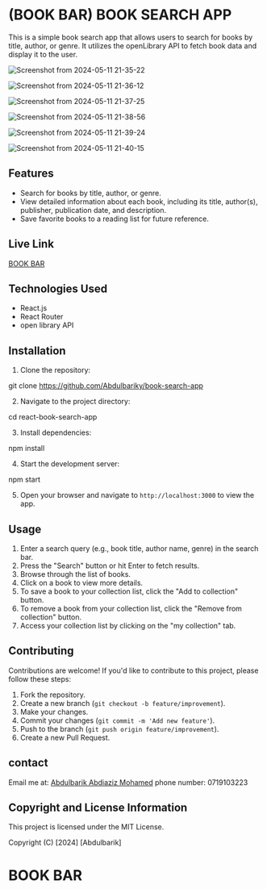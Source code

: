 # (BOOK BAR) BOOK SEARCH APP

This is a simple book search app that allows users to search for books by title, author, or genre. It utilizes the openLibrary API to fetch book data and display it to the user.

![Screenshot from 2024-05-11 21-35-22](https://github.com/Abdulbariky/book-search-app/assets/162283176/873a664f-eb1d-46d4-83e8-8633019f8271)

![Screenshot from 2024-05-11 21-36-12](https://github.com/Abdulbariky/book-search-app/assets/162283176/ca93e91f-66a1-4b16-b394-ef5bece571c7)

![Screenshot from 2024-05-11 21-37-25](https://github.com/Abdulbariky/book-search-app/assets/162283176/f09cd680-0884-4219-b37d-ea3d62bc2e41)

![Screenshot from 2024-05-11 21-38-56](https://github.com/Abdulbariky/book-search-app/assets/162283176/8eefe85d-1611-4f09-b3c4-44d3bd0ecd98)

![Screenshot from 2024-05-11 21-39-24](https://github.com/Abdulbariky/book-search-app/assets/162283176/4d4c78ce-4bfc-49c1-aac4-14d0e60d19ca)

![Screenshot from 2024-05-11 21-40-15](https://github.com/Abdulbariky/book-search-app/assets/162283176/0efd87de-a3f7-40c6-b320-3970d3f902ff)


## Features

- Search for books by title, author, or genre.
- View detailed information about each book, including its title, author(s), publisher, publication date, and description.
- Save favorite books to a reading list for future reference.

## Live Link

[BOOK BAR](https://book-search-app-kappa.vercel.app/)

## Technologies Used

- React.js
- React Router
- open library API

## Installation

1. Clone the repository:

git clone https://github.com/Abdulbariky/book-search-app

2. Navigate to the project directory:
 
cd react-book-search-app 

3. Install dependencies:

npm install

4. Start the development server:

npm start

5. Open your browser and navigate to `http://localhost:3000` to view the app.


## Usage

1. Enter a search query (e.g., book title, author name, genre) in the search bar.
2. Press the "Search" button or hit Enter to fetch results.
3. Browse through the list of books.
4. Click on a book to view more details.
5. To save a book to your collection list, click the "Add to collection" button.
6. To remove a book from your collection list, click the "Remove from collection" button.
7. Access your collection list by clicking on the "my collection" tab.
 

## Contributing

Contributions are welcome! If you'd like to contribute to this project, please follow these steps:

1. Fork the repository.
2. Create a new branch (`git checkout -b feature/improvement`).
3. Make your changes.
4. Commit your changes (`git commit -m 'Add new feature'`).
5. Push to the branch (`git push origin feature/improvement`).
6. Create a new Pull Request.

## contact

Email me at: [Abdulbarik Abdiaziz Mohamed](abdulbariky000@gmail.com)
phone number: 0719103223


## Copyright and License Information

This project is licensed under the MIT License.

Copyright (C) [2024] [Abdulbarik]

# BOOK BAR
